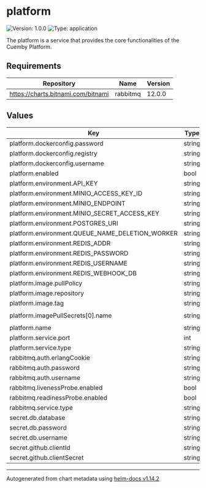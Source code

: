 # platform

![Version: 1.0.0](https://img.shields.io/badge/Version-1.0.0-informational?style=flat-square) ![Type: application](https://img.shields.io/badge/Type-application-informational?style=flat-square)

The platform is a service that provides the core functionalities of the Cuemby Platform.

## Requirements

| Repository | Name | Version |
|------------|------|---------|
| https://charts.bitnami.com/bitnami | rabbitmq | 12.0.0 |

## Values

| Key | Type | Default | Description |
|-----|------|---------|-------------|
| platform.dockerconfig.password | string | `""` |  |
| platform.dockerconfig.registry | string | `""` |  |
| platform.dockerconfig.username | string | `""` |  |
| platform.enabled | bool | `true` |  |
| platform.environment.API_KEY | string | `""` |  |
| platform.environment.MINIO_ACCESS_KEY_ID | string | `""` |  |
| platform.environment.MINIO_ENDPOINT | string | `""` |  |
| platform.environment.MINIO_SECRET_ACCESS_KEY | string | `""` |  |
| platform.environment.POSTGRES_URI | string | `""` |  |
| platform.environment.QUEUE_NAME_DELETION_WORKER | string | `"deletion_worker_stg"` |  |
| platform.environment.REDIS_ADDR | string | `""` |  |
| platform.environment.REDIS_PASSWORD | string | `""` |  |
| platform.environment.REDIS_USERNAME | string | `"default"` |  |
| platform.environment.REDIS_WEBHOOK_DB | string | `"15"` |  |
| platform.image.pullPolicy | string | `"Always"` |  |
| platform.image.repository | string | `""` |  |
| platform.image.tag | string | `""` |  |
| platform.imagePullSecrets[0].name | string | `"credentials-registry"` |  |
| platform.name | string | `"platform"` |  |
| platform.service.port | int | `9080` |  |
| platform.service.type | string | `"NodePort"` |  |
| rabbitmq.auth.erlangCookie | string | `""` |  |
| rabbitmq.auth.password | string | `""` |  |
| rabbitmq.auth.username | string | `""` |  |
| rabbitmq.livenessProbe.enabled | bool | `true` |  |
| rabbitmq.readinessProbe.enabled | bool | `true` |  |
| rabbitmq.service.type | string | `"ClusterIP"` |  |
| secret.db.database | string | `""` |  |
| secret.db.password | string | `""` |  |
| secret.db.username | string | `""` |  |
| secret.github.clientId | string | `""` |  |
| secret.github.clientSecret | string | `""` |  |

----------------------------------------------
Autogenerated from chart metadata using [helm-docs v1.14.2](https://github.com/norwoodj/helm-docs/releases/v1.14.2)
